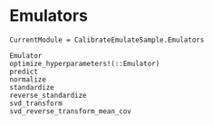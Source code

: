 # Emulators

```@meta
CurrentModule = CalibrateEmulateSample.Emulators
```

```@docs
Emulator
optimize_hyperparameters!(::Emulator)
predict
normalize
standardize
reverse_standardize
svd_transform
svd_reverse_transform_mean_cov
```